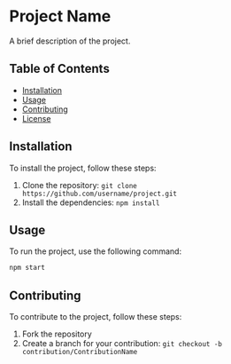 # Project Name

A brief description of the project.

## Table of Contents

- [Installation](#installation)
- [Usage](#usage)
- [Contributing](#contributing)
- [License](#license)

## Installation

To install the project, follow these steps:

1. Clone the repository: `git clone https://github.com/username/project.git`
2. Install the dependencies: `npm install`

## Usage

To run the project, use the following command:

```bash
npm start
```

## Contributing

To contribute to the project, follow these steps:

1. Fork the repository
2. Create a branch for your contribution: `git checkout -b contribution/ContributionName`